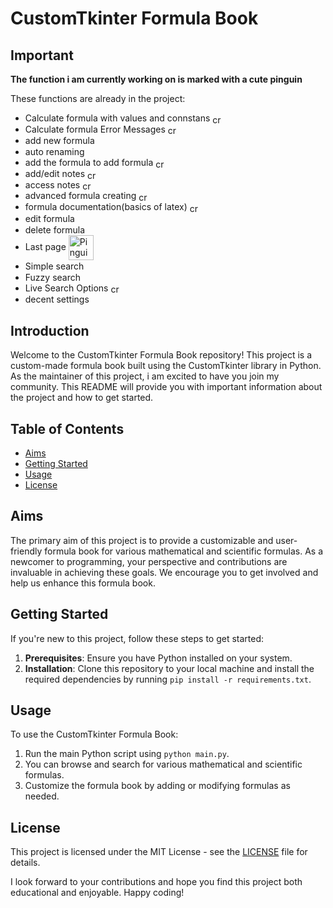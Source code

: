 # CustomTkinter Formula Book

## Important
**The function i am currently working on is marked with a cute pinguin**

These functions are already in the project:
<ul>
  <li>
  Calculate formula with values and connstans
  <img style="vertical-align:middle" src="https://clipart-library.com/images/yikroKr4T.png" width="15" alt="cross">
  </li>

  <li>Calculate formula Error Messages
  <img style="vertical-align:middle" src="https://clipart-library.com/images/yikroKr4T.png" width="15" alt="cross">
  </li>

  <li>
  add new formula  <img style="vertical-align" src="https://www.freeiconspng.com/thumbs/checkmark-png/checkmark-png-5.png" width="15">
  </li>

  <li>
  auto renaming <img style="vertical-align" src="https://www.freeiconspng.com/thumbs/checkmark-png/checkmark-png-5.png" width="15">
  </li>


  <li>
  add the formula to add formula <img style="vertical-align:middle" src="https://clipart-library.com/images/yikroKr4T.png" width="15" alt="cross"> 
  </li>

  <li>
  add/edit notes 
  <img style="vertical-align:middle" src="https://clipart-library.com/images/yikroKr4T.png" width="15" alt="cross">
  </li>

  <li>
  access notes
  <img style="vertical-align:middle" src="https://clipart-library.com/images/yikroKr4T.png" width="15" alt="cross">
  </li>

  <li>
  advanced formula creating
  <img style="vertical-align:middle" src="https://clipart-library.com/images/yikroKr4T.png" width="15" alt="cross">
  </li>

  <li>
  formula documentation(basics of latex)
  <img style="vertical-align:middle" src="https://clipart-library.com/images/yikroKr4T.png" width="15" alt="cross">
  </li>

  <li>edit formula  <img style="vertical-align" src="https://www.freeiconspng.com/thumbs/checkmark-png/checkmark-png-5.png" width="15"></li>

  <li>
  delete formula <img style="vertical-align" src="https://www.freeiconspng.com/thumbs/checkmark-png/checkmark-png-5.png" width="15">
  </li>
  
  <li>
  Last page   <img style="vertical-align:middle" src="https://www.clipartmax.com/png/middle/480-4800827_little-penguin-simple-cute-penguin-cartoon.png" width="40" alt="Pinguin">
  </li>

  <li>
  Simple search <img style="vertical-align" src="https://www.freeiconspng.com/thumbs/checkmark-png/checkmark-png-5.png" width="15">
  </li>

  <li>
  Fuzzy search <img style="vertical-align" src="https://www.freeiconspng.com/thumbs/checkmark-png/checkmark-png-5.png" width="15">
  
 
  </li>
  <li>
  Live Search Options <img style="vertical-align:middle" src="https://clipart-library.com/images/yikroKr4T.png" width="15" alt="cross">
 

  <li>
  decent settings <img style="vertical-align" src="https://www.freeiconspng.com/thumbs/checkmark-png/checkmark-png-5.png" width="15">
  </li>
</ul>




## Introduction
Welcome to the CustomTkinter Formula Book repository! This project is a custom-made formula book built using the CustomTkinter library in Python. As the maintainer of this project, i am excited to have you join my community. This README will provide you with important information about the project and how to get started.


## Table of Contents
- [Aims](#aims)
- [Getting Started](#getting-started)
- [Usage](#usage)
- [License](#license)

## Aims
The primary aim of this project is to provide a customizable and user-friendly formula book for various mathematical and scientific formulas. As a newcomer to programming, your perspective and contributions are invaluable in achieving these goals. We encourage you to get involved and help us enhance this formula book.


## Getting Started
If you're new to this project, follow these steps to get started:

1. **Prerequisites**: Ensure you have Python installed on your system.
2. **Installation**: Clone this repository to your local machine and install the required dependencies by running `pip install -r requirements.txt`.

## Usage
To use the CustomTkinter Formula Book:

1. Run the main Python script using `python main.py`.
2. You can browse and search for various mathematical and scientific formulas.
3. Customize the formula book by adding or modifying formulas as needed.


## License
This project is licensed under the MIT License - see the [LICENSE](LICENSE) file for details.

I look forward to your contributions and hope you find this project both educational and enjoyable. Happy coding!

